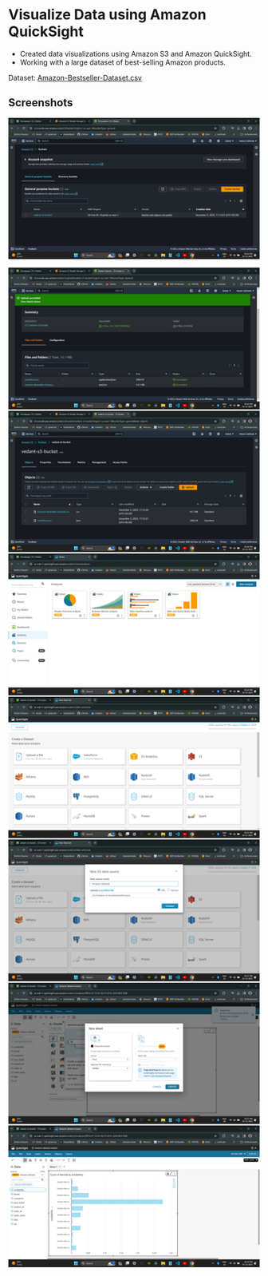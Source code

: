 
# Visualize Data using Amazon QuickSight

- Created data visualizations using Amazon S3 and Amazon QuickSight.
- Working with a large dataset of best-selling Amazon products.

Dataset:
[Amazon-Bestseller-Dataset.csv](https://github.com/VedantSaikhede/Visualize_Data_using_Amazon_QuickSight/blob/main/Amazon-Bestseller-Dataset.csv)

## Screenshots
![App Screenshot](https://github.com/VedantSaikhede/Visualize_Data_using_Amazon_QuickSight/blob/main/Screenshot%20(769).png)

![App Screenshot](https://github.com/VedantSaikhede/Visualize_Data_using_Amazon_QuickSight/blob/main/Screenshot%20(770).png)
![App Screenshot](https://github.com/VedantSaikhede/Visualize_Data_using_Amazon_QuickSight/blob/main/Screenshot%20(771).png)
![App Screenshot](https://github.com/VedantSaikhede/Visualize_Data_using_Amazon_QuickSight/blob/main/Screenshot%20(772).png)
![App Screenshot](https://github.com/VedantSaikhede/Visualize_Data_using_Amazon_QuickSight/blob/main/Screenshot%20(773).png)
![App Screenshot](https://github.com/VedantSaikhede/Visualize_Data_using_Amazon_QuickSight/blob/main/Screenshot%20(774).png)
![App Screenshot](https://github.com/VedantSaikhede/Visualize_Data_using_Amazon_QuickSight/blob/main/Screenshot%20(775).png)
![App Screenshot](https://github.com/VedantSaikhede/Visualize_Data_using_Amazon_QuickSight/blob/main/Screenshot%20(776).png)
